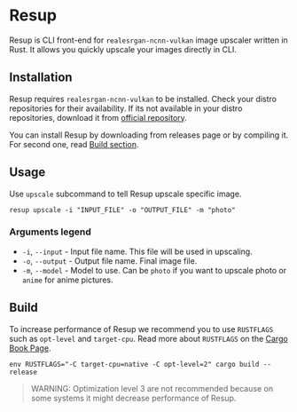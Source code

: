 # Resup
Resup is CLI front-end for `realesrgan-ncnn-vulkan` image upscaler written in Rust.
It allows you quickly upscale your images directly in CLI.

## Installation

Resup requires `realesrgan-ncnn-vulkan` to be installed. 
Check your distro repositories for their availability.
If its not available in your distro repositories, download it from [official repository](https://github.com/xinntao/Real-ESRGAN/releases).

You can install Resup by downloading from releases page or by compiling it. 
For second one, read [Build section](#build).

## Usage

Use `upscale` subcommand to tell Resup upscale specific image.

```shell
resup upscale -i "INPUT_FILE" -o "OUTPUT_FILE" -m "photo"
```

### Arguments legend

- `-i`, `--input` - Input file name. This file will be used in upscaling.
- `-o`, `--output` - Output file name. Final image file.
- `-m`, `--model` - Model to use. Can be `photo` if you want to upscale photo or `anime` for anime pictures.

## Build 

To increase performance of Resup we recommend you to use `RUSTFLAGS` such as `opt-level` and `target-cpu`. 
Read more about `RUSTFLAGS` on the [Cargo Book Page](https://doc.rust-lang.org/cargo/reference/environment-variables.html).

```shell
env RUSTFLAGS="-C target-cpu=native -C opt-level=2" cargo build --release
```

> WARNING: Optimization level 3 are not recommended because on some systems it might decrease performance of Resup.